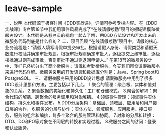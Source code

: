 # leave-sample
一、说明
本代码源于极客时间《DDD实战课》，详情可参考专栏内容。
在《DDD实战课》专栏第18节中我们用事件风暴完成了“在线请假考勤”项目的领域建模和微服务设计。本代码是从程序员的视角一起去了解，用DDD方法设计和开发出来的微服务代码到底是什么样的？
二、项目回顾
“在线请假考勤”项目中，请假的核心业务流程是：“请假人填写请假单提交审批。根据请假人身份、请假类型和请假天数进行校验并确定审批规则。根据审批规则确定审批人，逐级提交上级审批，逐级核批通过则完成审批，否则审批不通过则退回申请人。”
在第18节的微服务设计中，我们已经拆分出了两个微服务：请假和考勤微服务。今天我们围绕请假微服务来进行代码详解。微服务采用的开发语言和数据库分别是：Java、Spring boot和PostgreSQL。
三、请假微服务采用的DDD设计思想
请假微服务中用到了很多DDD设计思想和方法，主要包括以下几点。
1.聚合的管理：聚合根、实体和值对象的关系。
2.聚合数据的初始化和持久化：工厂和仓储模式。
3.聚合的解耦：聚合代码的解耦、跨聚合的服务调用和对象解耦。
4.领域事件管理：领域事件实体结构、持久化和事件发布。
5.DDD分层架构：基础层、领域层、应用层和用户接口层的协作。
6.服务的分层与协作：实体方法、领域服务、应用服务、接口服务，服务的组合和编排，跨多个聚合的服务管理和协同。 
7.对象的分层和转换：DTO、DO和PO等对象在不同层的转换和实现过程。
8.微服务之间的访问：登录和认证服务。
